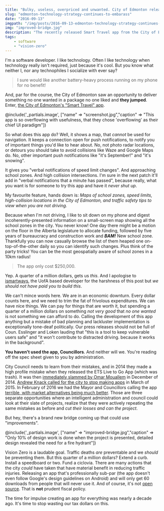 ```yaml
---
title: "Bulky, useless, overpriced and unwanted. City of Edmonton releases another app."
slug: "edmonton-technology-strategy-continues-to-embarass"
date: "2016-09-13"
imgpath: "/img/posts/2016-09-13-edmonton-technology-strategy-continues-to-embarass/"
img: "improved-bridge.jpg"
description: "The recently released Smart Travel app from the City of Edmonton is an out-of-touch, tone-deaf waste of $250,000 that could have been put to much better use for Vision Zero initiatives"
tags:
    - software
    - "vision-zero"
---
```


I'm a software developer. I like technology. Often I like technology when technology really isn't required,
just because it's cool. But you know what neither I, nor any technophiles I socialize with ever say?

> I sure would like another battery-heavy process running on my phone for no benefit!

And, par for the course, the City of Edmonton saw an opportunity to deliver something no one wanted
in a package no one liked and **they jumped**. Enter, [the City of Edmonton's "Smart Travel" app](https://www.edmonton.ca/programs_services/apps_mobile/smart-travel-app.aspx).

@include('_partials.image', ["name" => "screenshot.jpg","caption" => "This app is so overflowing with usefulness, that they chose 'overflowing' as their chief UI paradigm"])

So what does this app do? Well, it shows a map, that *cannot* be used for navigation. It keeps a connection
open for push notifications, to notify you of important things you'd like to hear about. No, not photo
radar locations, or detours you should take to avoid collisions like Waze and Google Maps do. No, other important
push notifications like "it's September!" and "it's snowing".

It gives you "verbal notifications of speed limit changes". And approaching school zones. And high collision
intersections. I'm sure in the next patch it'll add in "verbal notifications that a minute has passed", because
really, what you want is for someone to try this app and have it *never shut up*.

My favourite feature, hands down is: *Maps of school zones, speed limits, high-collision locations in the City of Edmonton,
and traffic safety tips to view when you are not driving.*

Because when I'm not driving, I like to sit down on my phone and digest incoherently-presented information on a small-screen
map showing all the school zones in the city. You never know! One day there might be a motion on the floor in the
Alberta legislature to allocate funding, followed by five years of bureaucracy and construction work and ***BAM!*** New school zone.
Thankfully you can now casually browse the list of them heaped one on-top-of-the-other daily so you can identify
such changes. Plus think of the party tricks! You can be the most geospatially aware of school zones in a 10km radius!

> The app only cost $250,000.

Yep. A quarter of a million dollars, gets us *this*. And I apologise to [ismartways](http://ismartways.com/), the UofA based
developer for the harshness of this post but *we should not have paid you to build this*.

We can't mince words here. We are in an economic downturn. Every dollar counts here, and we need to trim the fat of
frivolous expenditures. We can have nice things. We can pay for things that are worth it, but spending a 
quarter of a million dollars on something *not very good* that *no one wanted* is not something we
can afford to do. Calling the development of this app anything but a mistake of bad planning and lackluster implementation
is exceptionally tone-deaf politically. Our press releases should not be full of Coun. Esslinger and Loken lauding that
"this is a tool to keep vulnerable users safe" and "it won't contribute to distracted driving. because it works in the background".

**You haven't used the app, Councillors**. And neither will we. You're reading off the spec sheet given to you by administration.

City Council needs to learn from their mistakes, and in 2014 they made a high profile mistake when they released the ETS
Live to Go App (which was trash). It was then [immediately slammed by Omar Mouallem](http://www.metronews.ca/views/edmonton/footnotes-omar-mouallem/2014/12/11/who-is-the-new-edmonton-transit-app-built-for.html)
in December of 2014. [Andrew Knack called for the city to stop making apps](http://www.cbc.ca/news/canada/edmonton/city-should-stop-making-an-app-for-that-says-councillor-1.2982183)
in March of 2015. In February of 2016 we had the Mayor and Councillors calling the app [terrible, with market alternatives being much better](http://www.cbc.ca/news/canada/edmonton/councillors-call-for-improvements-to-the-transit-app-1.3456390).
Those are three separate opportunities where an intelligent administration and council could look at their slate of projects,
realize that they were actively repeating the same mistakes as before and *cut their losses and can the project*.

But hey, there's a brand new bridge coming up that could use "improvements".

@include('_partials.image', ["name" => "improved-bridge.jpg","caption" => "Only 10% of design work is done when the project is presented, detailed design revealed the need for a fire hydrant"])

Vision Zero is a laudable goal. Traffic deaths *are* preventable and we *should* be preventing them. But this quarter
of a million dollars? Extend a curb. Install a speedboard or two. Fund a ciclovia. There are many actions that the city
*could* have taken that have material benefit in reducing traffic injuries. Releasing an app that's professionally sub-par
(the app doesn't even follow Google's design guidelines on Android) and will only get 60 downloads from people that will
never use it. And of course, it's not [open source](/blog/2016/08/10/open-sourcing-edmontons-software/). That is **not** prudent fiscal policy.

The time for impulse creating an app for everything was nearly a decade ago. It's time to stop wasting our tax dollars on this.
